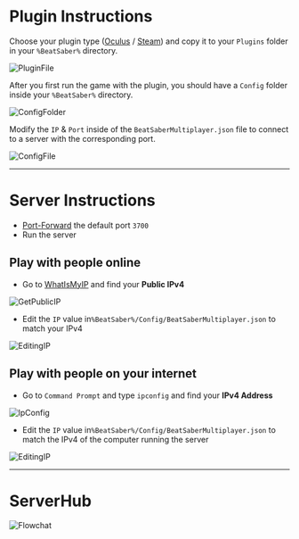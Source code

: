 # Plugin Instructions
Choose your plugin type ([Oculus](https://github.com/andruzzzhka/BeatSaberMultiplayer/releases/download/v0.3/BeatSaberMultiplayer-Oculus.zip) / [Steam](https://github.com/andruzzzhka/BeatSaberMultiplayer/releases/download/v0.3/BeatSaberMultiplayer-Steam.zip)) and copy it to your `Plugins` folder in your `%BeatSaber%` directory.

![PluginFile](https://i.imgur.com/80NKsGq.png)

After you first run the game with the plugin, you should have a `Config` folder inside your `%BeatSaber%` directory.

![ConfigFolder](https://i.imgur.com/WACzxZr.png)

Modify the `IP` & `Port` inside of the `BeatSaberMultiplayer.json` file to connect to a server with the corresponding port.

![ConfigFile](https://i.imgur.com/98ojeTX.png)

----
# Server Instructions
- [Port-Forward](https://portforward.com/) the default port `3700`
- Run the server
## Play with people online
- Go to [WhatIsMyIP](https://www.whatismyip.com/) and find your **Public IPv4**

![GetPublicIP](https://i.imgur.com/jNjvmIQ.png)
- Edit the `IP` value in`%BeatSaber%/Config/BeatSaberMultiplayer.json` to match your IPv4

![EditingIP](https://i.imgur.com/XLYT4tV.png)
## Play with people on your internet
- Go to `Command Prompt` and type `ipconfig` and find your **IPv4 Address**

![IpConfig](https://techsupportpro.uk/wp-content/uploads/2016/09/ipconfig-1.png)
- Edit the `IP` value in`%BeatSaber%/Config/BeatSaberMultiplayer.json` to match the IPv4 of the computer running the server

![EditingIP](https://i.imgur.com/Qlwnyip.png)

----
# ServerHub
![Flowchat](https://i.imgur.com/hCXfw1j.png)
